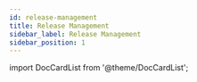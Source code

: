 ```yaml
---
id: release-management
title: Release Management
sidebar_label: Release Management
sidebar_position: 1
---
```


import DocCardList from '@theme/DocCardList';

<DocCardList />
